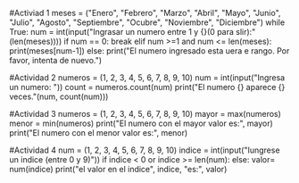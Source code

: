 #Activiad 1
meses = ("Enero", "Febrero", "Marzo", "Abril", "Mayo", "Junio", "Julio", "Agosto", "Septiembre", "Ocubre", "Noviembre", "Diciembre")
while True:
    num = int(input("Ingrasar un numero entre 1 y {}(0 para slir):"(len(meses))))
    if num == 0:
        break
    elif num >=1 and num <= len(meses):
        print(meses[num-1])
    else:
        print("El numero ingresado esta uera e rango. Por favor, intenta de nuevo.")

#Actividad 2
numeros = (1, 2, 3, 4, 5, 6, 7, 8, 9, 10)
num = int(input("Ingresa un numero: "))
count = numeros.count(num)
print("El numero {} aparece {} veces."(num, count(num)))


#Actividad 3
numeros = (1, 2, 3, 4, 5, 6, 7, 8, 9, 10)
mayor = max(numeros)
menor = min(numeros)
print("El numero con el mayor valor es:", mayor)
print("El numero con el menor valor es:", menor)


#Actividad 4
num = (1, 2, 3, 4, 5, 6, 7, 8, 9, 10)
indice = int(input("Iungrese un indice (entre 0 y 9)"))
if indice < 0 or indice >= len(num):
else:
    valor= num(indice)
    print("el valor en el indice", indice, "es:", valor)
    
